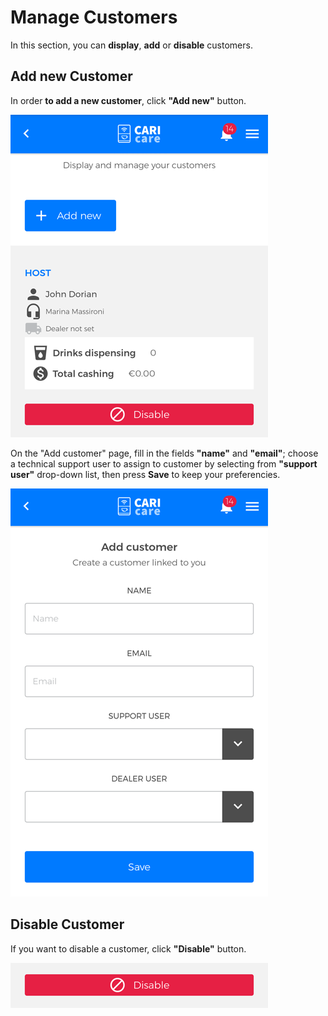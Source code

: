 # Manage Customers

In this section, you can **display**, **add** or **disable** customers.

## Add new Customer

In order **to add a new customer**, click **"Add new"** button. 

<kbd>![New Customer](_images/customers-01-eng.png)</kbd>

On the "Add customer" page, fill in the fields **"name"** and **"email"**; choose a technical support user to assign to customer by selecting from **"support user"** drop-down list, then press **Save** to keep your preferencies. 

<kbd>![New Customers Fields](_images/customers-03-eng.png)</kbd>


## Disable Customer

If you want to disable a customer, click **"Disable"** button.

<kbd>![Disable Customer](_images/customers-disable.png)</kbd>
 








